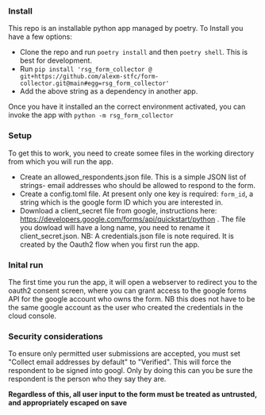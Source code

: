 ### Install
This repo is an installable python app managed by poetry. To Install you have a few options:
* Clone the repo and run `poetry install` and then `poetry shell`. This is best for development.
* Run `pip install 'rsg_form_collector @ git+https://github.com/alexm-stfc/form-collector.git@main#egg=rsg_form_collector'`
* Add the above string as a dependency in another app.

Once you have it installed an the correct environment activated, you can invoke the app with `python -m rsg_form_collector`

### Setup
To get this to work, you need to create somee files in the working directory from which you will run the app.
* Create an allowed_respondents.json file. This is a simple JSON list of strings- email addresses who should be allowed to respond to the form.
* Create a config.toml file. At present only one key is required: `form_id`, a string which is the google form ID which you are interested in.
* Download a client_secret file from google, instructions here: https://developers.google.com/forms/api/quickstart/python . The file you dowload will have a long name, you need to rename it client_secret.json. NB: A credentials.json file is note required. It is created by the Oauth2 flow when you first run the app.

### Inital run
The first time you run the app, it will open a webserver to redirect you to the oauth2 consent screen, where you can grant access to the google forms API for the google account who owns the form. NB this does not have to be the same google account as the user who created the credentials in the cloud console.

### Security considerations
To ensure only permitted user submissions are accepted, you must set "Collect email addresses by default" to "Verified". This will force the respondent to be signed into googl. Only by doing this can you be sure the respondent is the person who they say they are.

**Regardless of this, all user input to the form must be treated as untrusted, and appropriately escaped on save**
